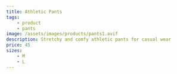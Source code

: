 ```yaml
---
title: Athletic Pants
tags:
    - product
    - pants
image: /assets/images/products/pants1.avif
description: Stretchy and comfy athletic pants for casual wear
price: 45
sizes:
    - M
    - L
---
```

